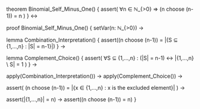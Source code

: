 theorem Binomial_Self_Minus_One() {
  assert(
    ∀n ∈ ℕ_{>0} ⇒ (n choose (n-1)) = n
  )
} ↔

proof Binomial_Self_Minus_One() {
  setVar(n: ℕ_{>0}) →
  
  lemma Combination_Interpretation() {
    assert((n choose (n-1)) = |{S ⊆ {1,...,n} : |S| = n-1}|)
  } →
  
  lemma Complement_Choice() {
    assert(
      ∀S ⊆ {1,...,n} : (|S| = n-1) ↔ |{1,...,n} \ S| = 1
    )
  } →
  
  apply(Combination_Interpretation()) →
  apply(Complement_Choice()) →
  
  assert(
    (n choose (n-1)) = |{x ∈ {1,...,n} : x is the excluded element}|
  ) →
  
  assert(|{1,...,n}| = n) →
  assert((n choose (n-1)) = n)
}